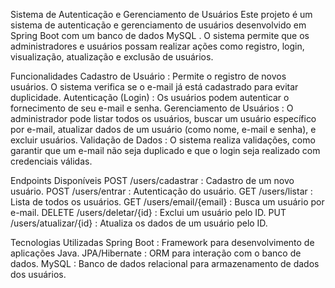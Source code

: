 Sistema de Autenticação e Gerenciamento de Usuários
Este projeto é um sistema de autenticação e gerenciamento de usuários desenvolvido em Spring Boot com um banco de dados MySQL . 
O sistema permite que os administradores e usuários possam realizar ações como registro, login, visualização, atualização e exclusão de usuários.

Funcionalidades
Cadastro de Usuário : Permite o registro de novos usuários. O sistema verifica se o e-mail já está cadastrado para evitar duplicidade.
Autenticação (Login) : Os usuários podem autenticar o fornecimento de seu e-mail e senha.
Gerenciamento de Usuários : O administrador pode listar todos os usuários, buscar um usuário específico por e-mail, atualizar dados de um usuário 
(como nome, e-mail e senha), e excluir usuários.
Validação de Dados : O sistema realiza validações, como garantir que um e-mail não seja duplicado e que o login seja realizado com credenciais válidas.

Endpoints Disponíveis
POST /users/cadastrar : Cadastro de um novo usuário.
POST /users/entrar : Autenticação do usuário.
GET /users/listar : Lista de todos os usuários.
GET /users/email/{email} : Busca um usuário por e-mail.
DELETE /users/deletar/{id} : Exclui um usuário pelo ID.
PUT /users/atualizar/{id} : Atualiza os dados de um usuário pelo ID.

Tecnologias Utilizadas
Spring Boot : Framework para desenvolvimento de aplicações Java.
JPA/Hibernate : ORM para interação com o banco de dados.
MySQL : Banco de dados relacional para armazenamento de dados dos usuários.



